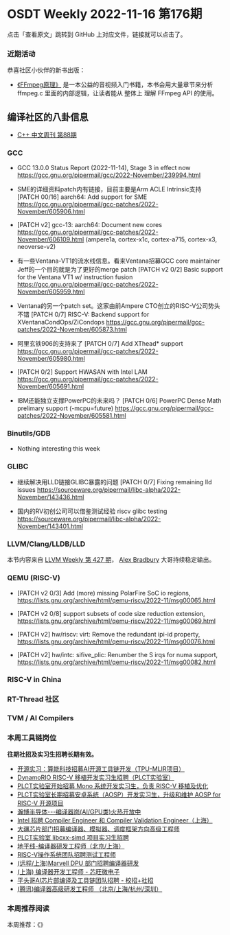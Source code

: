 # OSDT Weekly 2022-11-16 第176期

点击「查看原文」跳转到 GitHub 上对应文件，链接就可以点击了。

### 近期活动

恭喜社区小伙伴的新书出版：

- [《FFmpeg原理》](https://mp.weixin.qq.com/s/Q-vy4jI0IZcSeuBZKKaVwQ) 是一本公益的音视频入门书籍，本书会用大量章节来分析 ffmpeg.c 里面的内部逻辑，让读者能从 整体上 理解 FFmpeg API 的使用。

## 编译社区的八卦信息

- [C++ 中文周刊 第88期](https://mp.weixin.qq.com/s/c-z0NXnMLpIG4vv7XinW0A)

### GCC

- GCC 13.0.0 Status Report (2022-11-14), Stage 3 in effect now
   https://gcc.gnu.org/pipermail/gcc/2022-November/239994.html

- SME的详细资料patch内有链接，目前主要是Arm ACLE Intrinsic支持
   [PATCH 00/16] aarch64: Add support for SME
   https://gcc.gnu.org/pipermail/gcc-patches/2022-November/605906.html

- [PATCH v2] gcc-13: aarch64: Document new cores
   https://gcc.gnu.org/pipermail/gcc-patches/2022-November/606109.html
   (ampere1a, cortex-x1c, cortex-a715, cortex-x3, neoverse-v2)

- 有一些Ventana-VT1的流水线信息。看来Ventana招募GCC core maintainer Jeff的一个目的就是为了更好的merge patch
  [PATCH v2 0/2] Basic support for the Ventana VT1 w/ instruction fusion
  https://gcc.gnu.org/pipermail/gcc-patches/2022-November/605959.html

- Ventana的另一个patch set。这家由前Ampere CTO创立的RISC-V公司势头不错
   [PATCH 0/7] RISC-V: Backend support for XVentanaCondOps/ZiCondops
   https://gcc.gnu.org/pipermail/gcc-patches/2022-November/605873.html

- 阿里玄铁906的支持来了 [PATCH 0/7] Add XThead* support
   https://gcc.gnu.org/pipermail/gcc-patches/2022-November/605980.html

- [PATCH 0/2] Support HWASAN with Intel LAM
  https://gcc.gnu.org/pipermail/gcc-patches/2022-November/605691.html

- IBM还能独立支撑PowerPC的未来吗？
  [PATCH 0/6] PowerPC Dense Math prelimary support (-mcpu=future)
  https://gcc.gnu.org/pipermail/gcc-patches/2022-November/605581.html

### Binutils/GDB

- Nothing interesting this week

### GLIBC

- 继续解决用LLD链接GLIBC暴露的问题
  [PATCH 0/7] Fixing remaining lld issues
  https://sourceware.org/pipermail/libc-alpha/2022-November/143436.html

- 国内的RV初创公司可以借鉴测试经验
  riscv glibc testing
  https://sourceware.org/pipermail/libc-alpha/2022-November/143401.html

### LLVM/Clang/LLDB/LLD

本节内容来自 [LLVM Weekly 第 427 期](http://llvmweekly.org/issue/427)，
[Alex Bradbury](https://www.linkedin.com/in/alex-bradbury/) 大哥持续稳定输出。

### QEMU (RISC-V)

- [PATCH v2 0/3] Add (more) missing PolarFire SoC io regions,
  https://lists.gnu.org/archive/html/qemu-riscv/2022-11/msg00065.html

- [PATCH v2 0/8] support subsets of code size reduction extension,
  https://lists.gnu.org/archive/html/qemu-riscv/2022-11/msg00069.html

- [PATCH v2] hw/riscv: virt: Remove the redundant ipi-id property,
  https://lists.gnu.org/archive/html/qemu-riscv/2022-11/msg00076.html

- [PATCH v2] hw/intc: sifive_plic: Renumber the S irqs for numa support,
  https://lists.gnu.org/archive/html/qemu-riscv/2022-11/msg00082.html

### RISC-V in China

### RT-Thread 社区

### TVM / AI Compilers

### 本周工具链岗位

**往期社招及实习生招聘长期有效。**

- [开源实习：算能科技招募AI开源工具链开发（TPU-MLIR项目）](https://mp.weixin.qq.com/s/IBJh0ip4k11PzIMZecsWSw)
- [DynamoRIO RISC-V 移植开发实习生招聘（PLCT实验室）](https://mp.weixin.qq.com/s/J_5TjT6DOqeOXJXQI5VQxw)
- [PLCT实验室开始招募 Mono 系统开发实习生，负责 RISC-V 移植及优化](https://mp.weixin.qq.com/s/whEW7Hay1jIP1tBzIPay1A)
- [PLCT实验室长期招募安卓系统（AOSP）开发实习生，升级和维护 AOSP for RISC-V 开源项目](https://mp.weixin.qq.com/s/dJP2cEB1nex2inR5c-cJog)
- [瀚博半导体---编译器岗(AI/GPU类)火热开放中](https://mp.weixin.qq.com/s/8_KjZYa2Il4PglaGyBWk4Q)
- [Intel 招聘 Compiler Engineer 和 Compiler Validation Engineer（上海）](https://mp.weixin.qq.com/s/I3DWxXODNoLRr0kN2xMZLQ)
- [大疆芯片部门招募编译器、模拟器、调度框架方向高级工程师](https://mp.weixin.qq.com/s/Wn5NzAtUTwQNXKRvMVQWLA)
- [PLCT实验室 libcxx-simd 项目实习生招聘](https://mp.weixin.qq.com/s/EIVx5cY74GlodirySY97Qw)
- [地平线-编译器研发工程师（北京/上海）](https://mp.weixin.qq.com/s/MYObl7iWIbyrTz9hCmKWYA)
- [RISC-V操作系统团队招聘测试工程师](https://mp.weixin.qq.com/s/inLFS4pI1F74m_oJ2I7xjQ)
- [(远程/上海)Marvell DPU 部门招聘编译器研发](https://mp.weixin.qq.com/s/B6JjAhF3TZjezD1tjYHDaw)
- [(上海) 编译器开发工程师 - 芯旺微电子](https://mp.weixin.qq.com/s/nqe1-7qffnc0CaejYkpKyw)
- [平头哥AI芯片部编译及工具链团队招聘 - 校招+社招](https://mp.weixin.qq.com/s/kARbXtJotRPCNMrV-yOanA)
- [(腾讯)编译器高级研发工程师 （北京/上海/杭州/深圳）](https://mp.weixin.qq.com/s/DF-2qmHmpKZtJ1djHXM1Ug)

### 本周推荐阅读

本周推荐：《》
